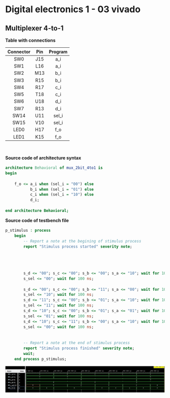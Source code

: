 # Digital electronics 1 - 03 vivado

## Multiplexer 4-to-1

**Table with connections**

| **Connector** | **Pin** | **Program** |
| :-: | :-: | :-: |
| SW0 | J15 | a_i |
| SW1 | L16 | a_i |
| SW2 | M13 | b_i |
| SW3 | R15 | b_i |
| SW4 | R17 | c_i |
| SW5 | T18 | c_i |
| SW6 | U18 | d_i |
| SW7 | R13 | d_i |
| SW14 | U11 | sel_i |
| SW15 | V10 | sel_i |
| LED0 | H17 | f_o |
| LED1 | K15 | f_o |

<br>

**Source code of architecture syntax**
```vhdl
architecture Behavioral of mux_2bit_4to1 is
begin

    f_o <= a_i when (sel_i = "00") else 
           b_i when (sel_i = "01") else 
           c_i when (sel_i = "10") else 
           d_i;

end architecture Behavioral;
```

**Source code of testbench file**
```vhdl
p_stimulus : process
    begin
        -- Report a note at the begining of stimulus process
        report "Stimulus process started" severity note;


       
       
        s_d <= "00"; s_c <= "00"; s_b <= "00"; s_a <= "10"; wait for 100 ns;
        s_sel <= "00"; wait for 100 ns;
        
        s_d <= "00"; s_c <= "00"; s_b <= "11"; s_a <= "00"; wait for 100 ns;
        s_sel <= "10"; wait for 100 ns;
        s_d <= "11"; s_c <= "00"; s_b <= "01"; s_a <= "10"; wait for 100 ns;
        s_sel <= "11"; wait for 100 ns;
        s_d <= "10"; s_c <= "00"; s_b <= "01"; s_a <= "01"; wait for 100 ns;
        s_sel <= "01"; wait for 100 ns;
        s_d <= "10"; s_c <= "11"; s_b <= "00"; s_a <= "10"; wait for 100 ns;
        s_sel <= "00"; wait for 100 ns;
        

        -- Report a note at the end of stimulus process
        report "Stimulus process finished" severity note;
        wait;
    end process p_stimulus;
```

![Rovnica](images/graf_vivado.jpg)